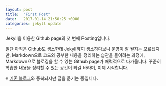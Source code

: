 ```yaml
---
layout: post
title:  "First Post"
date:   2017-01-14 21:50:25 +0900
categories: jekyll update
---
```

Jekyll을 이용한 Github page의 첫 번째 Posting입니다.

일단 아직은 Github도 생소한데 Jekyll까지 생소하다보니 운영이 잘 될지는 모르겠지만, Markdown으로 코드와 공부한 내용을 정리하는 습관을 들이려는 과정에, Markdown으로 블로깅을 할 수 있는 Github page가 매력적으로 다가옵니다. 꾸준히 학습한 내용을 정리할 수 있는 공간이 되길 바라며, 이제 시작합니다.

※ [기존 블로그](http://howdark.wordpress.com)와 중복되지만 글을 옮기는 중입니다.

